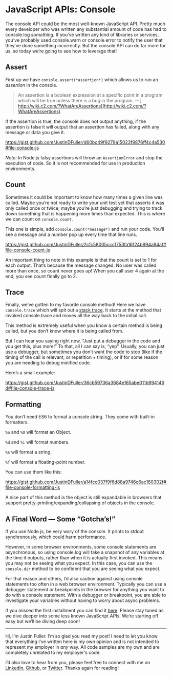 # JavaScript APIs: Console

The console API could be the most well-known JavaScript API. Pretty much every developer who was written any substantial amount of code has had to console.log *something.* If you’ve written any kind of libraries or services, you’ve probably used console.warn or console.error to notify the user that they’ve done something incorrectly. But the console API can do far more for us, so today we’re going to see how to leverage that!

## **Assert**

First up we have `console.assert(*assertion*)` which allows us to run an *assertion* in the console.

> An assertion is a boolean expression at a specific point in a program which will be true unless there is a bug in the program. —[ http://wiki.c2.com/?WhatAreAssertions](http://wiki.c2.com/?WhatAreAssertions)

If the assertion is true, the console does not output anything, if the assertion is false it will output that an assertion has failed, along with any message or data you give it.

https://gist.github.com/JustinDFuller/d60bc49f9279a15023f9876ff4c4a530#file-console-js

*Note:* In Node.js falsy assertions will throw an `AssertionError` and stop the execution of code. So it is not recommended for use in production environments.

## **Count**

Sometimes it could be important to know how many times a given line was called. Maybe you’re not ready to write your unit test yet that asserts it was only called once or twice; maybe you’re just debugging and trying to track down something that is happening more times than expected. This is where we can count on `console.count`.

This one is simple, add `console.count(*message*)` and run your code. You’ll see a message and a number pop up every time that line runs.

https://gist.github.com/JustinDFuller/2cfc58005ccc1753fa16f24b894a84af#file-console-count-js

An important thing to note in this example is that the count is set to 1 for each output. That’s because the message changed. No user was called more than once, so count never goes up! When you call user 4 again at the end, you see count finally go to 2.

## **Trace**

Finally, we’ve gotten to my favorite console method! Here we have `console.trace` which will spit out a [stack trace](https://developer.mozilla.org/en-US/docs/Web/API/console#Stack_traces). It starts at the method that invoked console.trace and moves all the way back to the initial call.

This method is extremely useful when you know a certain method is being called, but you don’t know where it is being called from.

But I can hear you saying right now, “Just put a debugger in the code and you get this, plus more!” To that, all I can say is, “yep”. Usually, you can just use a debugger, but sometimes you don’t want the code to stop (like if the timing of the call is relevant, or repetition + timing), or if for some reason you are needing to debug minified code.

Here’s a small example:

https://gist.github.com/JustinDFuller/36cb59736a3684e165abe011b994146d#file-console-trace-js

## **Formatting**

You don’t need ES6 to format a console string. They come with built-in formatters.

`%o` and `%O` will format an Object.

`%d` and `%i` will format numbers.

`%s` will format a string.

`%f` will format a floating-point number.

You can use them like this:

https://gist.github.com/JustinDFuller/a14fcc037f9f6d88a9746c6ac160302f#file-console-formatting-js

A nice part of this method is the object is still expandable in browsers that support pretty-printing/expanding/collapsing of objects in the console.

## A Final Word — Some “Gotcha’s!”

If you use Node.js, be very wary of the console. It prints to stdout synchronously, which could harm performance.

However, in some browser environments, some console statements are asynchronous, so using console.log will take a snapshot of any variables at the time it outputs, rather than when it is actually first invoked. This means you may not be seeing what you expect. In this case, you can use the `console.dir` method to be confident that you are seeing what you expect.

For that reason and others, I’d also caution against using console statements too often in a web browser environment. Typically you can use a debugger statement or breakpoints in the browser for anything you want to do with a console statement. With a debugger or breakpoint, you are able to investigate your variables without having to worry about async problems.

If you missed the first installment you can find it [here](https://justindfuller.com/posts/15). Please stay tuned as we dive deeper into some less known JavaScript APIs. We’re starting off easy but we’ll be diving deep soon!

---

Hi, I’m Justin Fuller. I’m so glad you read my post! I need to let you know that everything I’ve written here is my own opinion and is not intended to represent my employer in *any* way. All code samples are my own and are completely unrelated to my employer's code.

I’d also love to hear from you, please feel free to connect with me on [LinkedIn](https://www.linkedin.com/in/justin-fuller-8726b2b1/), [Github](https://github.com/justindfuller), or [Twitter](https://twitter.com/justin_d_fuller). Thanks again for reading!
